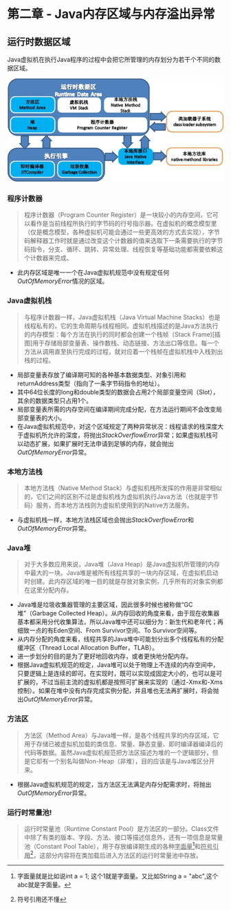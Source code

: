 # 第二章 - Java内存区域与内存溢出异常

## 运行时数据区域

Java虚拟机在执行Java程序的过程中会把它所管理的内存划分为若干个不同的数据区域。

![白色部分为线程私有，蓝色部分为线程共享](../.gitbook/assets/java_virtual_machine_runtime_data_area.jpg)

### 程序计数器

> 程序计数器（Program Counter Register）是一块较小的内存空间，它可以看作是当前线程所执行的字节码的行号指示器。在虚拟机的概念模型里（仅是概念模型，各种虚拟机可能会通过一些更高效的方式去实现），字节码解释器工作时就是通过改变这个计数器的值来选取下一条需要执行的字节码指令，分支、循环、跳转、异常处理、线程恢复等基础功能都需要依赖这个计数器来完成。

- 此内存区域是唯一一个在Java虚拟机规范中没有规定任何*OutOfMemoryError*情况的区域。

### Java虚拟机栈

> 与程序计数器一样，Java虚拟机栈（Java Virtual Machine Stacks）也是线程私有的，它的生命周期与线程相同。虚拟机栈描述的是Java方法执行的内存模型：每个方法在执行的同时都会创建一个栈帧（Stack Frame)[插图]用于存储局部变量表、操作数栈、动态链接、方法出口等信息。每一个方法从调用直至执行完成的过程，就对应着一个栈帧在虚拟机栈中入栈到出栈的过程。

- 局部变量表存放了编译期可知的各种基本数据类型、对象引用和returnAddress类型（指向了一条字节码指令的地址）。
- 其中64位长度的long和double类型的数据会占用2个局部变量空间（Slot），其余的数据类型只占用1个。
- 局部变量表所需的内存空间在编译期间完成分配，在方法运行期间不会改变局部变量表的大小。
- 在Java虚拟机规范中，对这个区域规定了两种异常状况：线程请求的栈深度大于虚拟机所允许的深度，将抛出*StackOverflowError*异常；如果虚拟机栈可以动态扩展，如果扩展时无法申请到足够的内存，就会抛出*OutOfMemoryError*异常。

### 本地方法栈

> 本地方法栈（Native Method Stack）与虚拟机栈所发挥的作用是非常相似的，它们之间的区别不过是虚拟机栈为虚拟机执行Java方法（也就是字节码）服务，而本地方法栈则为虚拟机使用到的Native方法服务。

- 与虚拟机栈一样，本地方法栈区域也会抛出*StackOverflowError*和*OutOfMemoryError*异常。

### Java堆

> 对于大多数应用来说，Java堆（Java Heap）是Java虚拟机所管理的内存中最大的一块。Java堆是被所有线程共享的一块内存区域，在虚拟机启动时创建。此内存区域的唯一目的就是存放对象实例，几乎所有的对象实例都在这里分配内存。

- Java堆是垃圾收集器管理的主要区域，因此很多时候也被称做“GC堆”（Garbage Collected Heap）。从内存回收的角度来看，由于现在收集器基本都采用分代收集算法，所以Java堆中还可以细分为：新生代和老年代；再细致一点的有Eden空间、From Survivor空间、To Survivor空间等。
- 从内存分配的角度来看，线程共享的Java堆中可能划分出多个线程私有的分配缓冲区（Thread Local Allocation Buffer，TLAB）。
- 进一步划分的目的是为了更好地回收内存，或者更快地分配内存。
- 根据Java虚拟机规范的规定，Java堆可以处于物理上不连续的内存空间中，只要逻辑上是连续的即可。在实现时，既可以实现成固定大小的，也可以是可扩展的，不过当前主流的虚拟机都是按照可扩展来实现的（通过-Xmx和-Xms控制）。如果在堆中没有内存完成实例分配，并且堆也无法再扩展时，将会抛出*OutOfMemoryError*异常。

### 方法区

> 方法区（Method Area）与Java堆一样，是各个线程共享的内存区域，它用于存储已被虚拟机加载的类信息、常量、静态变量、即时编译器编译后的代码等数据。虽然Java虚拟机规范把方法区描述为堆的一个逻辑部分，但是它却有一个别名叫做Non-Heap（非堆），目的应该是与Java堆区分开来。

- 根据Java虚拟机规范的规定，当方法区无法满足内存分配需求时，将抛出*OutOfMemoryError*异常。

### 运行时常量池!

> 运行时常量池（Runtime Constant Pool）是方法区的一部分。Class文件中除了有类的版本、字段、方法、接口等描述信息外，还有一项信息是常量池（Constant Pool Table），用于存放编译期生成的各种<u>字面量</u>[^1]和<u>符号引用</u>[^2]，这部分内容将在类加载后进入方法区的运行时常量池中存放。
>

[^1]: 字面量就是比如说int a = 1; 这个1就是字面量。又比如String a = "abc",这个abc就是字面量。
[^2]: 符号引用还不懂

